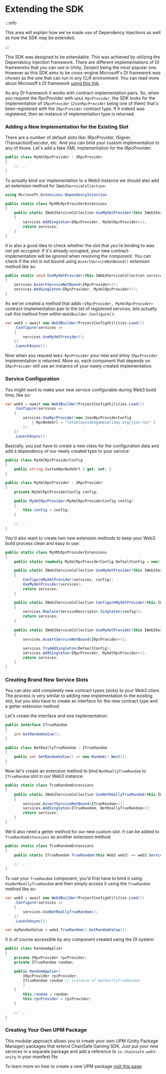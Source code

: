 ﻿---
slug: /current/extending-the-sdk
sidebar_position: 21
sidebar_label: Extending The SDK
---


# Extending the SDK

:::info

This area will explain how we've made use of Dependency Injections as well as how the SDK may be extended.

:::

This SDK was designed to be extendable. This was achieved by utilizing the Dependency Injection framework.
There are different implementations of DI frameworks that you can use in Unity, Zenject being 
the most popular one. However as this SDK aims to be cross-engine Microsoft's DI framework was chosen
as the one that can run in any CLR environment. You can read more about Microsoft's DI framework [using this link](https://learn.microsoft.com/en-us/dotnet/core/extensions/dependency-injection#multiple-constructor-discovery-rules).

As any DI framework it works with contract-implementation pairs. So, when you request the RpcProvider
with `web3.RpcProvider`, the SDK looks for the implementation of `IRpcProvider` 
(`JsonRpcProvider` being one of them) that's been registered with the `IRpcProvider` contract type.
If it indeed was registered, then an instance of implementation type is returned.

### Adding a New Implementation for the Existing Slot

There are a number of default slots like: IRpcProvider, ISigner, ITransactionExecutor, etc.
And you can bind your custom implementation to any of those. Let's add a fake XML implementation
for the IRpcProvider:

```csharp
public class MyXmlRpcProvider : IRpcProvider
{
    // ...
}
```

To actually bind our implementation to a Web3 instance we should also add an extension method
for `IWeb3ServiceCollection`:

```csharp
using Microsoft.Extensions.DependencyInjection

public static class MyXMLRpcProviderExtensions
{
    public static IWeb3ServiceCollection UseMyXmlProvider(this IWeb3ServiceCollection services)
    {
        services.AddSingleton<IRpcProvider, MyXmlRpcProvider>();
        return services;
    }
}
```

It is also a good idea to check whether the slot that you're binding to was not yet occupied.
If it's already occupied, your new contract-implementation will be ignored when resolving the component. 
You can check if the slot is not bound using `AssertServiceNotBound()` extension method like so:

```csharp
public static void UseMyXmlProvider(this IWeb3ServiceCollection services)
{
    services.AssertServiceNotBound<IRpcProvider>();
    services.AddSingleton<IRpcProvider, MyXmlRpcProvider>();
}
```

As we've created a method that adds `<IRpcProvider, MyXmlRpcProvider>` contract-implementation pair
to the list of registered services, lets actually call this method from within `Web3Builder.Configure()`:

```csharp
var web3 = await new Web3Builder(ProjectConfigUtilities.Load())
    .Configure(services =>
    {
        services.UseMyXmlProvider();
    })
    .LaunchAsync();
```

Now when you request `Web3.RpcProvider` your new and shiny `IRpcProvider` implementation is returned.
More so, each component that depends on `IRpcProvider` will use an instance of your newly created implementation.

### Service Configuration

You might want to make your new service configurable during Web3 build time, like so:

```csharp
var web3 = await new Web3Builder(ProjectConfigUtilities.Load())
    .Configure(services =>
    {
        services.UseRpcProvider(new JsonRpcProviderConfig 
            { RpcNodeUrl = "letsplayvideogamesallday.org/json-rpc" }
        );
    })
    .LaunchAsync();
```

Basically, you just have to create a new class for the configuration data and add a dependency 
of our newly created type to your service:

```csharp
public class MyXmlRpcProviderConfig
{
    public string CustomRpcNodeUrl { get; set; }
}

public class MyXmlRpcProvider : IRpcProvider
{
    private MyXmlRpcProviderConfig config;

    public MyXmlRpcProvider(MyXmlRpcProviderConfig config)
    {
        this.config = config;
    }
    
    // ...
}
```

You'd also want to create two new extension methods to keep your Web3 build process 
clean and easy to use:

```csharp
public static class MyXMLRpcProviderExtensions
{
    public static readonly MyXmlRpcProviderConfig DefaultConfig = new();

    public static IWeb3ServiceCollection UseMyXmlProvider(this IWeb3ServiceCollection services, MyXmlRpcProviderConfig config)
    {
        ConfigureMyXmlProvider(services, config);
        UseMyXmlProvider(services);
        return services;
    }

    public static IWeb3ServiceCollection ConfigureMyXmlProvider(this IWeb3ServiceCollection services, MyXmlRpcProviderConfig config)
    {
        services.Replace(ServiceDescriptor.Singleton(config));
        return services;
    }
    
    public static IWeb3ServiceCollection UseMyXmlProvider(this IWeb3ServiceCollection services)
    {
        services.AssertServiceNotBound<IRpcProvider>();
        
        services.TryAddSingleton(DefaultConfig);
        services.AddSingleton<IRpcProvider, MyXmlRpcProvider>();
        return services;
    }
}
```

### Creating Brand New Service Slots

You can also add completely new contract types (slots) to your Web3 client.
The process is very similar to adding new implementation to the existing slot, but you also
have to create an interface for the new contract type and a getter extension method.

Let's create the interface and one implementation:

```csharp
public interface ITrueRandom
{
    int GetRandomValue();
}

public class NotReallyTrueRandom : ITrueRandom
{
    public int GetRandomValue() => new Random().Next();
}
```

Now let's create an extension method to bind `NotReallyTrueRandom` to `ITrueRandom` slot
in our Web3 instance:

```csharp
public static class TrueRandomExtensions
{
    public static IWeb3ServiceCollection UseNotReallyTrueRandom(this IWeb3ServiceCollection services)
    {
        services.AssertServiceNotBound<ITrueRandom>();
        services.AddSingleton<ITrueRandom, NotReallyTrueRandom>();
        return services;
    }
}
```

We'd also need a getter method for our new custom slot. It can be added to `TrueRandomExtensions`
as another extension method:

```csharp
public static class TrueRandomExtensions
{
    public static ITrueRandom TrueRandom(this Web3 web3) => web3.ServiceProvider.GetRequiredService<ITrueRandom>();
    
    // ...
}
```

To use your `TrueRandom` component, you'd first have to bind it using `UseNotReallyTrueRandom` and
then simply access it using the `TrueRandom` method like so:

```csharp
var web3 = await new Web3Builder(ProjectConfigUtilities.Load())
    .Configure(services =>
    {
        services.UseNotReallyTrueRandom();
    })
    .LaunchAsync();

var myRandomValue = web3.TrueRandom().GetRandomValue();
```

It is of course accessible by any component created using the DI system:

```csharp
public class RandomApplier
{
    private IRpcProvider rpcProvider;
    private ITrueRandom random;

    public RandomApplier(
        IRpcProvider rpcProvider,
        ITrueRandom random // instance of NotReallyTrueRandom
        )
    {
        this.random = random;
        this.rpcProvider = rpcProvider;
    }
    
    // ...
}
```

### Creating Your Own UPM Package

This modular approach allows you to create your own UPM (Unity Package Manager) packages that
extend ChainSafe Gaming SDK. Just put your new services in a separate package and add a 
reference to `io.chainsafe.web3-unity` in your manifest file.

To learn more on how to create a new UPM package [visit this page](https://docs.unity3d.com/Manual/CustomPackages.html).